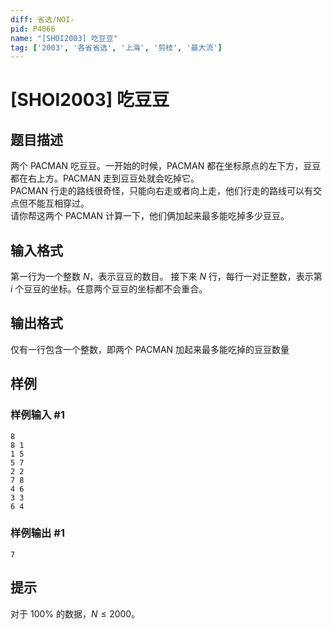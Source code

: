 ```yaml
---
diff: 省选/NOI-
pid: P4066
name: "[SHOI2003] 吃豆豆"
tag: ['2003', '各省省选', '上海', '剪枝', '最大流']
---
```

# [SHOI2003] 吃豆豆
## 题目描述

两个 PACMAN 吃豆豆。一开始的时候，PACMAN 都在坐标原点的左下方，豆豆都在右上方。PACMAN 走到豆豆处就会吃掉它。  
PACMAN 行走的路线很奇怪，只能向右走或者向上走，他们行走的路线可以有交点但不能互相穿过。  
请你帮这两个 PACMAN 计算一下，他们俩加起来最多能吃掉多少豆豆。

## 输入格式

第一行为一个整数 $N$，表示豆豆的数目。 接下来 $N$ 行，每行一对正整数，表示第 $i$ 个豆豆的坐标。任意两个豆豆的坐标都不会重合。

## 输出格式

仅有一行包含一个整数，即两个 PACMAN 加起来最多能吃掉的豆豆数量

## 样例

### 样例输入 #1
```
8 
8 1 
1 5
5 7 
2 2 
7 8 
4 6 
3 3 
6 4
```
### 样例输出 #1
```
7
```
## 提示

对于 $100\%$ 的数据，$N \leq 2000$。
